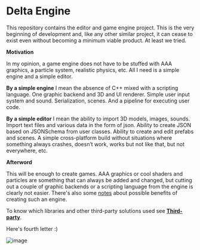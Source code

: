 # Delta Engine
This repository contains the editor and game engine project.
This is the very beginning of development and, like any other similar project, it can cease to exist even without becoming a minimum viable product. At least we tried.


**Motivation**

In my opinion, a game engine does not have to be stuffed with AAA graphics, a particle system, realistic physics, etc. All I need is a simple engine and a simple editor.

**By a simple engine** I mean the absence of C++ mixed with a scripting language. One graphic backend and 3D and UI renderer. Simple user input system and sound. Serialization, scenes. And a pipeline for executing user code.

**By a simple editor** I mean the ability to import 3D models, images, sounds. Import text files and various data in the form of json. Ability to create JSON based on JSONSchema from user classes. Ability to create and edit prefabs and scenes. A simple cross-platform build without situations where something always crashes, doesn’t work, works but not like that, but not everywhere, etc.

**Afterword**

This will be enough to create games. AAA graphics or cool shaders and particles are something that can always be added and changed, but cutting out a couple of graphic backends or a scripting language from the engine is clearly not easier.
There's also some [notes](https://github.com/Artromskiy/DeltaEngine/blob/main/Notes.md) about possible benefits of creating such an engine.

To know which libraries and other third-party solutions used see [**Third-party**](https://github.com/Artromskiy/DeltaEngine/blob/main/Third-party.md).


Here's fourth letter :)

![image](https://github.com/Artromskiy/DeltaEngine/assets/47901401/442aabe0-061f-4497-aec7-f45e5c2b7bb1)
